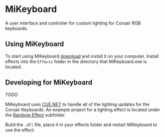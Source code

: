 # MiKeyboard
A user interface and controller for custom lighting for Corsair RGB keyboards.

## Using MiKeyboard
To start using MiKeyboard [download](https://github.com/SoSDylan/MiKeyboard/raw/master/Output/MiKeyboardSetup.exe) and install it on your computer. Install effects into the `Effects` folder in the directory that MiKeyboard.exe is located.

## Developing for MiKeyboard
*TODO*

MiKeyboard uses [CUE.NET](https://github.com/DarthAffe/CUE.NET) to handle all of the lighting updates for the Corsair Keyboards. An example project for a lighting effect is located under the [Rainbow Effect](https://github.com/SoSDylan/MiKeyboard/tree/master/RainbowEffect) subfolder.

Build the `.dll` file, place it in your effects folder and restart MiKeyboard to use the effect.
